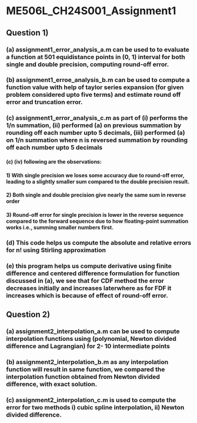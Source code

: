 # ME506L_CH24S001_Assignment1

## Question 1)
### (a) assignment1_error_analysis_a.m can be used to to evaluate a function at 501 equidistance points in (0, 1) interval for both single and double precision, computing round-off error.
### (b) assignment1_erroe_analysis_b.m can be used to compute a function value with help of taylor series expansion (for given problem considered upto five terms) and estimate round off error and truncation error.
### (c) assignment1_error_analysis_c.m as part of (i) performs the 1/n summation, (ii) performed (a) on previous summation by rounding off each number upto 5 decimals, (iii) performed (a) on 1/n summation where n is reversed summation by rounding off each number upto 5 decimals
#### (c) (iv) following are the observations:
#### 1) With single precision we loses some accuracy due to round-off error, leading to a slightly smaller sum compared to the double precision result.
#### 2) Both single and double precision give nearly the same sum in reverse order
#### 3) Round-off error for single precision is lower in the reverse sequence compared to the forward sequence due to how floating-point summation works i.e., summing smaller numbers first.
### (d) This code helps us compute the absolute and relative errors for n! using Stirling approximation
### (e) this program helps us compute derivative using finite difference and centered difference formulation for function discussed in (a), we see that for CDF method the error decreases initially and increases laterwhere as for FDF it increases which is because of effect of round-off error.

## Question 2)
### (a) assignment2_interpolation_a.m can be used to compute interpolation functions using (polynomial, Newton divided difference and Lagrangian) for 2- 10 intermediate points
### (b) assignment2_interpolation_b.m as any interpolation function will result in same function, we compared the interpolation function obtained from Newton divided difference, with exact solution.
### (c) assignment2_interpolation_c.m is used to compute the error for two methods i) cubic spline interpolation, ii) Newton divided difference.